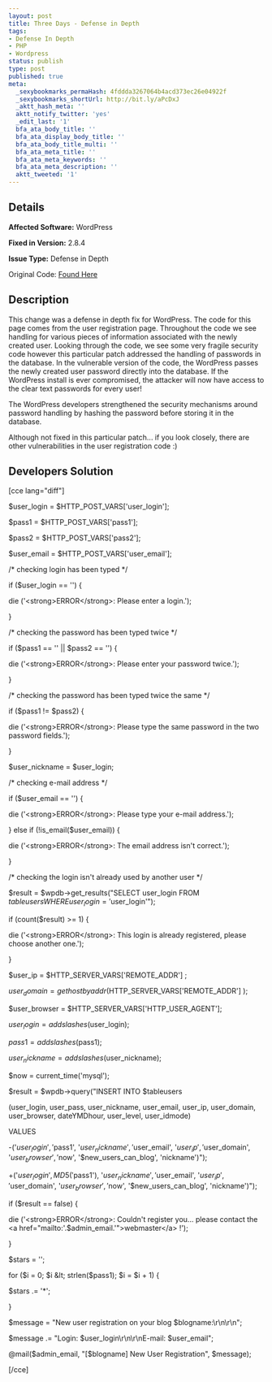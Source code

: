 ```yaml
---
layout: post
title: Three Days - Defense in Depth
tags:
- Defense In Depth
- PHP
- Wordpress
status: publish
type: post
published: true
meta:
  _sexybookmarks_permaHash: 4fddda3267064b4acd373ec26e04922f
  _sexybookmarks_shortUrl: http://bit.ly/aPcDxJ
  _aktt_hash_meta: ''
  aktt_notify_twitter: 'yes'
  _edit_last: '1'
  bfa_ata_body_title: ''
  bfa_ata_display_body_title: ''
  bfa_ata_body_title_multi: ''
  bfa_ata_meta_title: ''
  bfa_ata_meta_keywords: ''
  bfa_ata_meta_description: ''
  aktt_tweeted: '1'
---
```

## Details
__Affected Software:__ WordPress

__Fixed in Version:__  2.8.4

__Issue Type:__ Defense in Depth

Original Code: <a title="Three Days" href="http://spotthevuln.com/2010/03/three-days/" target="_blank">Found Here</a>
## Description
This change was a defense in depth fix for WordPress.  The code for this page comes from the user registration page.  Throughout the code we see handling for various pieces of information associated with the newly created user.  Looking through the code, we see some very fragile security code however this particular patch addressed the handling of passwords in the database.  In the vulnerable version of the code, the WordPress passes the newly created user password directly into the database.  If the WordPress install is ever compromised, the attacker will now have access to the clear text passwords for every user!

The WordPress developers strengthened the security mechanisms around password handling by hashing the password before storing it in the database. 

Although not fixed in this particular patch... if you look closely, there are other vulnerabilities in the user registration code :)
<h2>Developers Solution</h2>
[cce lang="diff"]

$user_login = $HTTP_POST_VARS['user_login'];

$pass1 = $HTTP_POST_VARS['pass1'];

$pass2 = $HTTP_POST_VARS['pass2'];

$user_email = $HTTP_POST_VARS['user_email'];

/* checking login has been typed */

if ($user_login == '') {

die ('&lt;strong&gt;ERROR&lt;/strong&gt;: Please enter a login.');

}

/* checking the password has been typed twice */

if ($pass1 == '' || $pass2 == '') {

die ('&lt;strong&gt;ERROR&lt;/strong&gt;: Please enter your password twice.');

}

/* checking the password has been typed twice the same */

if ($pass1 != $pass2) {

die ('&lt;strong&gt;ERROR&lt;/strong&gt;: Please type the same password in the two password fields.');

}

$user_nickname = $user_login;

/* checking e-mail address */

if ($user_email == '') {

die ('&lt;strong&gt;ERROR&lt;/strong&gt;: Please type your e-mail address.');

} else if (!is_email($user_email)) {

die ('&lt;strong&gt;ERROR&lt;/strong&gt;: The email address isn\'t correct.');

}

/* checking the login isn't already used by another user */

$result = $wpdb-&gt;get_results("SELECT user_login FROM $tableusers WHERE user_login = '$user_login'");

if (count($result) &gt;= 1) {

die ('&lt;strong&gt;ERROR&lt;/strong&gt;: This login is already registered, please choose another one.');

}

$user_ip = $HTTP_SERVER_VARS['REMOTE_ADDR'] ;

$user_domain = gethostbyaddr($HTTP_SERVER_VARS['REMOTE_ADDR'] );

$user_browser = $HTTP_SERVER_VARS['HTTP_USER_AGENT'];

$user_login = addslashes($user_login);

$pass1 = addslashes($pass1);

$user_nickname = addslashes($user_nickname);

$now = current_time('mysql');

$result = $wpdb-&gt;query("INSERT INTO $tableusers

(user_login, user_pass, user_nickname, user_email, user_ip, user_domain, user_browser, dateYMDhour, user_level, user_idmode)

VALUES

-('$user_login', '$pass1', '$user_nickname', '$user_email', '$user_ip', '$user_domain', '$user_browser', '$now', '$new_users_can_blog', 'nickname')");

+('$user_login', MD5('$pass1'), '$user_nickname', '$user_email', '$user_ip', '$user_domain', '$user_browser', '$now', '$new_users_can_blog', 'nickname')");

if ($result == false) {

die ('&lt;strong&gt;ERROR&lt;/strong&gt;: Couldn\'t register you... please contact the &lt;a href="mailto:'.$admin_email.'"&gt;webmaster&lt;/a&gt; !');

}

$stars = '';

for ($i = 0; $i &lt; strlen($pass1); $i = $i + 1) {

$stars .= '*';

}

$message = "New user registration on your blog $blogname:\r\n\r\n";

$message .= "Login: $user_login\r\n\r\nE-mail: $user_email";

@mail($admin_email, "[$blogname] New User Registration", $message);

[/cce] 
